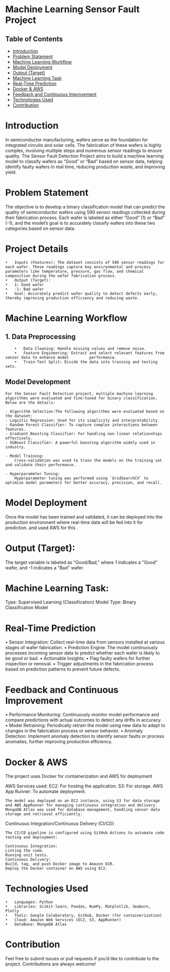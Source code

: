 # Machine Learning Sensor Fault Project

## Table of Contents
- [Introduction](#Introduction)
- [Problem Statement](#problem-statement)
- [Machine Learning Workflow](#Machine-Learning-Workflow)
- [Model Deployment](#Model-Deployment)
- [Output (Target)](#Output-Target)
- [Machine Learning Task](#Machine-Learning-Task)
- [Real-Time Prediction](#Real-Time-Prediction)
- [Docker & AWS](#Docker-&-AWS)
- [Feedback and Continuous Improvement](#Feedback-and-Continuous-Improvement)
- [Technologies Used](#Technologies-Used)
- [Contribution](#Contribution)



# Introduction

In semiconductor manufacturing, wafers serve as the foundation for integrated circuits and solar cells. The fabrication of these wafers is highly complex, involving multiple steps and numerous sensor readings to ensure quality. The Sensor Fault Detection Project aims to build a machine learning model to classify wafers as “Good” or “Bad” based on sensor data, helping identify faulty wafers in real time, reducing production waste, and improving yield.

# Problem Statement

The objective is to develop a binary classification model that can predict the quality of semiconductor wafers using 590 sensor readings collected during their fabrication process. Each wafer is labeled as either “Good” (1) or “Bad” (-1), and the model’s goal is to accurately classify wafers into these two categories based on sensor data.


# Project Details

	•	Inputs (Features): The dataset consists of 590 sensor readings for each wafer. These readings capture key environmental and process parameters like temperature, pressure, gas flow, and chemical composition during the wafer fabrication process.
	•	Output (Target):
	•	1: Good wafer
	•	-1: Bad wafer
	•	Goal: Accurately predict wafer quality to detect defects early, thereby improving production efficiency and reducing waste.


# Machine Learning Workflow

## 1. Data Preprocessing

		•	Data Cleaning: Handle missing values and remove noise.
		•	Feature Engineering: Extract and select relevant features from sensor data to enhance model 		performance.
		•	Train-Test Split: Divide the data into training and testing sets.

## Model Development

	For the Sensor Fault Detection project, multiple machine learning algorithms were evaluated and fine-tuned for binary classification. Below are the details:

	- Algorithm Selection:The following algorithms were evaluated based on the dataset:
	- Logistic Regression: Used for its simplicity and interpretability.
	- Random Forest Classifier: To capture complex interactions between features.
	- Gradient Boosting Classifier: For handling non-linear relationships effectively.
	- XGBoost Classifier: A powerful boosting algorithm widely used in industry.

	- Model Training:  
		Cross-validation was used to train the models on the training set and validate their performance.

	- Hyperparameter Tuning:  
		Hyperparameter tuning was performed using `GridSearchCV` to optimize model parameters for better accuracy, precision, and recall.


# Model Deployment

Once the model has been trained and validated, it can be deployed into the production environment where real-time data will be fed into it for prediction. and used AWS for this .

# Output (Target):
The target variable is labeled as "Good/Bad," where 1 indicates a "Good" wafer, and -1 indicates a "Bad" wafer.

# Machine Learning Task:
Type: Supervised Learning (Classification)
Model Type: Binary Classification Model

# Real-Time Prediction

•	Sensor Integration: Collect real-time data from sensors installed at various stages of wafer fabrication.
•	Prediction Engine: The model continuously processes incoming sensor data to predict whether each wafer is likely to be good or bad.
•	Actionable Insights:
•	Flag faulty wafers for further inspection or removal.
•	Trigger adjustments in the fabrication process based on prediction patterns to prevent future defects.

# Feedback and Continuous Improvement

•	Performance Monitoring: Continuously monitor model performance and compare predictions with actual outcomes to detect any drifts in accuracy.
•	Model Retraining: Periodically retrain the model using new data to adapt to changes in the fabrication process or sensor behavior.
•	Anomaly Detection: Implement anomaly detection to identify sensor faults or process anomalies, further improving production efficiency.

#  Docker & AWS

The project uses Docker for containerization and AWS for deployment

AWS Services used:
	EC2: For hosting the application.
	S3: For storage.
	AWS App Runner: To automate deployment.

	The model was deployed on an EC2 instance, using S3 for data storage and AWS AppRunner for managing continuous integration and delivery. MongoDB Atlas was used for database management, handling sensor data storage and retrieval efficiently.

Continuous Integration/Continuous Delivery (CI/CD)

	The CI/CD pipeline is configured using GitHub Actions to automate code testing and deployment:

	Continuous Integration:
	Linting the code.
	Running unit tests.
	Continuous Delivery:
	Build, tag, and push Docker image to Amazon ECR.
	Deploy the Docker container on AWS using EC2.


# Technologies Used

	•	Languages: Python
	•	Libraries: Scikit-learn, Pandas, NumPy, Matplotlib, Seaborn, Plotly
	•	Tools: Google Colaboratory, GitHub, Docker (for containerization)
	•	Cloud: Amazon Web Services (EC2, S3, AppRunner)
	•	DataBase: MongoDB Atlas

# Contribution
Feel free to submit issues or pull requests if you’d like to contribute to the project. Contributions are always welcome!